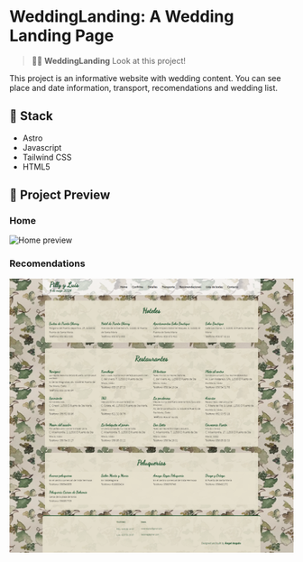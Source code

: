 # WeddingLanding: A Wedding Landing Page

> 🧑‍🚀 **WeddingLanding** Look at this project!

This project is an informative website with wedding content. You can see place and date information, transport, recomendations and wedding list.

## 👀 Stack

- Astro
- Javascript
- Tailwind CSS
- HTML5

## 🚀 Project Preview

### Home

![Home preview](https://github.com/kaixe455/wedding-landing/blob/main/home.png?raw=true)

### Recomendations

![About us preview](https://github.com/kaixe455/wedding-landing/blob/main/recs.png?raw=true)
